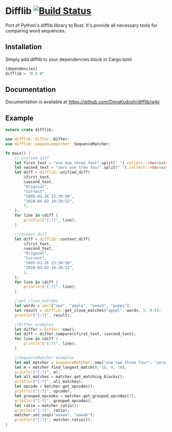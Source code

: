 # Difflib [![Build Status](https://travis-ci.org/DimaKudosh/difflib.svg?branch=master)](https://travis-ci.org/DimaKudosh/difflib)

Port of Python's difflib library to Rust.
It's provide all necessary tools for comparing word sequences.

## Installation
Simply add difflib to your dependencies block in Cargo.toml

```rust
[dependencies]
difflib = "0.3.0"
```

## Documentation
Documentation is available at https://github.com/DimaKudosh/difflib/wiki

## Example
```rust
extern crate difflib;

use difflib::differ::Differ;
use difflib::sequencematcher::SequenceMatcher;

fn main() {
    // unified_diff
    let first_text = "one two three four".split(" ").collect::<Vec<&str>>();
    let second_text = "zero one tree four".split(" ").collect::<Vec<&str>>();
    let diff = difflib::unified_diff(
        &first_text,
        &second_text,
        "Original",
        "Current",
        "2005-01-26 23:30:50",
        "2010-04-02 10:20:52",
        3,
    );
    for line in &diff {
        println!("{:?}", line);
    }

    //context_diff
    let diff = difflib::context_diff(
        &first_text,
        &second_text,
        "Original",
        "Current",
        "2005-01-26 23:30:50",
        "2010-04-02 10:20:52",
        3,
    );
    for line in &diff {
        println!("{:?}", line);
    }

    //get_close_matches
    let words = vec!["ape", "apple", "peach", "puppy"];
    let result = difflib::get_close_matches("appel", words, 3, 0.6);
    println!("{:?}", result);

    //Differ examples
    let differ = Differ::new();
    let diff = differ.compare(&first_text, &second_text);
    for line in &diff {
        println!("{:?}", line);
    }

    //SequenceMatcher examples
    let mut matcher = SequenceMatcher::new("one two three four", "zero one tree four");
    let m = matcher.find_longest_match(0, 18, 0, 18);
    println!("{:?}", m);
    let all_matches = matcher.get_matching_blocks();
    println!("{:?}", all_matches);
    let opcode = matcher.get_opcodes();
    println!("{:?}", opcode);
    let grouped_opcodes = matcher.get_grouped_opcodes(2);
    println!("{:?}", grouped_opcodes);
    let ratio = matcher.ratio();
    println!("{:?}", ratio);
    matcher.set_seqs("aaaaa", "aaaab");
    println!("{:?}", matcher.ratio());
}
```
